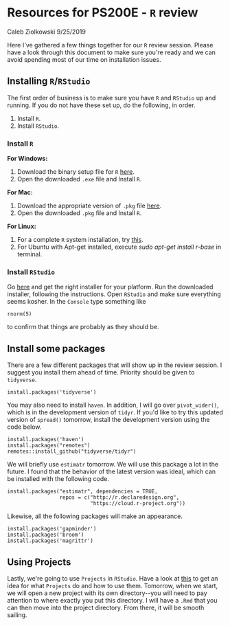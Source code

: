 # Resources for PS200E - `R` review

Caleb Ziolkowski
9/25/2019

Here I've gathered a few things together for our `R` review session. Please have a look through this document to make sure you're ready and we can avoid spending most of our time on installation issues. 

## Installing `R`/`RStudio`

The first order of business is to make sure you have `R` and `RStudio` up and running. If you do not have these set up, do the following, in order.
1. Install `R`.
2. Install `RStudio`.

### Install `R`

**For Windows:** 
1. Download the binary setup file for `R` [here](https://cran.r-project.org/bin/windows/base/).
2. Open the downloaded `.exe` file and Install `R`.

**For Mac:** 
1. Download the appropriate version of `.pkg` file [here](https://cran.r-project.org/bin/macosx/).
2. Open the downloaded `.pkg` file and Install `R`.

**For Linux:**
1. For a complete `R` system installation, try [this](https://cran.r-project.org/bin/linux/ubuntu/README).
2. For Ubuntu with Apt-get installed, execute _sudo apt-get install r-base_ in terminal.

### Install `RStudio`

Go [here](https://rstudio.com/products/rstudio/download/) and get the right installer for your platform. Run the downloaded installer, following the instructions. Open `RStudio` and make sure everything seems kosher. In the `Console` type something like 

```
rnorm(5)
```

to confirm that things are probably as they should be. 

## Install some packages

There are a few different packages that will show up in the review session. I suggest you install them ahead of time. Priority should be given to `tidyverse`.

```
install.packages('tidyverse')
```

You may also need to install `haven`. In addition, I will go over `pivot_wider()`, which is in the development version of `tidyr`. If you'd like to try this updated version of `spread()` tomorrow, install the development version using the code below.

```
install.packages('haven')
install.packages("remotes")
remotes::install_github("tidyverse/tidyr") 
```

We will briefly use `estimatr` tomorrow. We will use this package a lot in the future. I found that the behavior of the latest version was ideal, which can be installed with the following code. 

```
install.packages("estimatr", dependencies = TRUE,
                 repos = c("http://r.declaredesign.org", 
                           "https://cloud.r-project.org"))
```

Likewise, all the following packages will make an appearance.

```
install.packages('gapminder')
install.packages('broom')
install.packages('magrittr')
```
## Using Projects

Lastly, we're going to use `Projects` in `RStudio`. Have a look at [this](https://r4ds.had.co.nz/workflow-projects.html) to get an idea for what `Projects` do and how to use them. Tomorrow, when we start, we will open a new project with its own directory--you will need to pay attention to where exactly you put this directory. I will have a `.Rmd` that you can then move into the project directory. From there, it will be smooth sailing.
